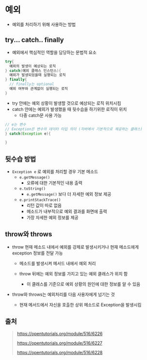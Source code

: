 # 예외

- 예외를 처리하기 위해 사용하는 방법



## try... catch.. finally

- 예외에서 핵심적인 역할을 담당하는 문법적 요소

```java
try{
  예외의 발생이 예상되는 로직
} catch(예외 클래스 인스턴스){
  예외가 발생되었을때 실행되는 로직
} finally{
  // finally는 optional
  예외 여부와 관계없이 실행되는 로직
}
```

- try 안에는 예외 상황이 발생할 것으로 예상되는 로직 위치시킴
- catch 안에는 예외가 발생했을 때 뒷수습을 하기위한 로직이 위치 
  - 다중 catch문 사용 가능

```java
// e는 변수
// Exception은 변수의 데이터 타입 의미 (자바에서 기본적으로 제공하는 클래스)
} catch(Exception e){
  
}
```



## 뒷수습 방법

- `Exception e` 로 예외를 처리할 경우 기본 메소드
  - `e.getMessage()` 
    - 오류에 대한 기본적인 내용 출력
  - `e.toString()`
    - `e.getMessage()` 보다 더 자세한 예외 정보 제공
  - `e.printStackTrace()`
    - 리턴 값이 따로 없음
    - 메소드가 내부적으로 예외 결과를 화면에 출력
    - 가장 자세한 예외 정보를 제공



## throw와 throws

- throw 현재 메소드 내에서 예외를 강제로 발생시키거나 현재 메소드에게 exception 정보를 전달 가능

  - 메소드를 발생시켜 메서드 내에서 예외 처리

  - throw 뒤에는 예외 정보를 가지고 있는 예외 클래스가 위치 함
    - 이 클래스를 기준으로 예외 상황의 원인에 대한 정보를 알 수 있음

- throw와 throws는 예외처리를 다음 사용자에게 넘기는 것

  - 현재 메서드에서 자신을 호출한 상위 메소드로 Exception을 발생시킴





## 출처

> https://opentutorials.org/module/516/6226
>
> https://opentutorials.org/module/516/6227
>
> https://opentutorials.org/module/516/6228